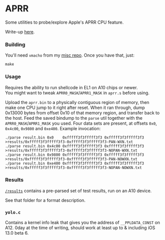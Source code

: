 # APRR

Some utilities to probe/explore Apple's APRR CPU feature.

Write-up [here](https://siguza.github.io/APRR/).

### Building

You'll need `vmacho` from my [misc repo](https://github.com/Siguza/misc). Once you have that, just:

    make

### Usage

Requires the ability to run shellcode in EL1 on A10 chips or newer.  
You might want to tweak `APRR0_MASK`/`APRR1_MASK` in `aprr.s` before using.

Upload the `aprr.bin` to a physically contiguous region of memory, then make one CPU jump to it right after reset. When it ran through, dump 0x13000 bytes from offset 0x10 of that memory region, and transfer back to the host. Feed the saved bindump to the `parse` util together with the `APRR0_MASK`/`APRR1_MASK` you used. Four data sets are present, at offsets `0x0`, `0x4c00`, `0x9800` and `0xe400`. Example invocation:

    ./parse result.bin 0x0    0xfffff3f3fffff3f3 0xfffff3f3fffff3f3 >results/0xfffff3f3fffff3f3-0xfffff3f3fffff3f3-PAN-WXN.txt
    ./parse result.bin 0x4c00 0xfffff3f3fffff3f3 0xfffff3f3fffff3f3 >results/0xfffff3f3fffff3f3-0xfffff3f3fffff3f3-NOPAN-WXN.txt
    ./parse result.bin 0x9800 0xfffff3f3fffff3f3 0xfffff3f3fffff3f3 >results/0xfffff3f3fffff3f3-0xfffff3f3fffff3f3-PAN-NOWXN.txt
    ./parse result.bin 0xe400 0xfffff3f3fffff3f3 0xfffff3f3fffff3f3 >results/0xfffff3f3fffff3f3-0xfffff3f3fffff3f3-NOPAN-NOWXN.txt

### Results

[`/results`](https://github.com/Siguza/APRR/tree/master/results) contains a pre-parsed set of test results, run on an A10 device.

See that folder for a format description.

### `yolo.c`

Contains a kernel info leak that gives you the address of `__PPLDATA_CONST` on A12. 0day at the time of writing, should work at least up to & including iOS 13.0 beta 6.
